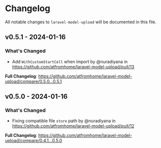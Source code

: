 # Changelog

All notable changes to `laravel-model-upload` will be documented in this file.

## v0.5.1 - 2024-01-16

### What's Changed

* Add `WithCustomStartCell` when import by @nuradiyana in https://github.com/atfromhome/laravel-model-upload/pull/13

**Full Changelog**: https://github.com/atfromhome/laravel-model-upload/compare/0.5.0...0.5.1

## v0.5.0 - 2024-01-16

### What's Changed

* Fixing compatible file `store` path by @nuradiyana in https://github.com/atfromhome/laravel-model-upload/pull/12

**Full Changelog**: https://github.com/atfromhome/laravel-model-upload/compare/0.4.1...0.5.0
